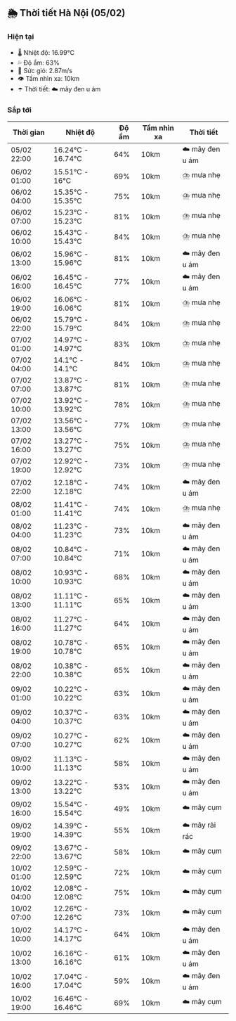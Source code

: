 ## 🌦️ Thời tiết Hà Nội (05/02)

### Hiện tại

- 🌡️ Nhiệt độ: 16.99℃
- 💦 Độ ẩm: 63%
- 💨 Sức gió: 2.87m/s
- 👁️ Tầm nhìn xa: 10km
- ☂️ Thời tiết: ☁️ mây đen u ám

### Sắp tới

| Thời gian | Nhiệt độ | Độ ẩm | Tầm nhìn xa | Thời tiết |
| --- | --- | --- | --- | --- |
| 05/02 22:00 | 16.24℃ - 16.74℃ | 64% | 10km | ☁️ mây đen u ám |
| 06/02 01:00 | 15.51℃ - 16℃ | 69% | 10km | ⛈️ mưa nhẹ |
| 06/02 04:00 | 15.35℃ - 15.35℃ | 75% | 10km | ⛈️ mưa nhẹ |
| 06/02 07:00 | 15.23℃ - 15.23℃ | 81% | 10km | ⛈️ mưa nhẹ |
| 06/02 10:00 | 15.43℃ - 15.43℃ | 84% | 10km | ⛈️ mưa nhẹ |
| 06/02 13:00 | 15.96℃ - 15.96℃ | 81% | 10km | ☁️ mây đen u ám |
| 06/02 16:00 | 16.45℃ - 16.45℃ | 77% | 10km | ☁️ mây đen u ám |
| 06/02 19:00 | 16.06℃ - 16.06℃ | 81% | 10km | ⛈️ mưa nhẹ |
| 06/02 22:00 | 15.79℃ - 15.79℃ | 84% | 10km | ⛈️ mưa nhẹ |
| 07/02 01:00 | 14.97℃ - 14.97℃ | 83% | 10km | ⛈️ mưa nhẹ |
| 07/02 04:00 | 14.1℃ - 14.1℃ | 84% | 10km | ⛈️ mưa nhẹ |
| 07/02 07:00 | 13.87℃ - 13.87℃ | 81% | 10km | ⛈️ mưa nhẹ |
| 07/02 10:00 | 13.92℃ - 13.92℃ | 78% | 10km | ⛈️ mưa nhẹ |
| 07/02 13:00 | 13.56℃ - 13.56℃ | 77% | 10km | ⛈️ mưa nhẹ |
| 07/02 16:00 | 13.27℃ - 13.27℃ | 75% | 10km | ⛈️ mưa nhẹ |
| 07/02 19:00 | 12.92℃ - 12.92℃ | 73% | 10km | ⛈️ mưa nhẹ |
| 07/02 22:00 | 12.18℃ - 12.18℃ | 74% | 10km | ☁️ mây đen u ám |
| 08/02 01:00 | 11.41℃ - 11.41℃ | 74% | 10km | ⛈️ mưa nhẹ |
| 08/02 04:00 | 11.23℃ - 11.23℃ | 73% | 10km | ☁️ mây đen u ám |
| 08/02 07:00 | 10.84℃ - 10.84℃ | 71% | 10km | ☁️ mây đen u ám |
| 08/02 10:00 | 10.93℃ - 10.93℃ | 68% | 10km | ☁️ mây đen u ám |
| 08/02 13:00 | 11.11℃ - 11.11℃ | 65% | 10km | ☁️ mây đen u ám |
| 08/02 16:00 | 11.27℃ - 11.27℃ | 64% | 10km | ☁️ mây đen u ám |
| 08/02 19:00 | 10.78℃ - 10.78℃ | 65% | 10km | ☁️ mây đen u ám |
| 08/02 22:00 | 10.38℃ - 10.38℃ | 65% | 10km | ☁️ mây đen u ám |
| 09/02 01:00 | 10.22℃ - 10.22℃ | 63% | 10km | ☁️ mây đen u ám |
| 09/02 04:00 | 10.37℃ - 10.37℃ | 63% | 10km | ☁️ mây đen u ám |
| 09/02 07:00 | 10.27℃ - 10.27℃ | 62% | 10km | ☁️ mây đen u ám |
| 09/02 10:00 | 11.13℃ - 11.13℃ | 58% | 10km | ☁️ mây đen u ám |
| 09/02 13:00 | 13.22℃ - 13.22℃ | 53% | 10km | ☁️ mây đen u ám |
| 09/02 16:00 | 15.54℃ - 15.54℃ | 49% | 10km | ☁️ mây cụm |
| 09/02 19:00 | 14.39℃ - 14.39℃ | 55% | 10km | ☁️ mây rải rác |
| 09/02 22:00 | 13.67℃ - 13.67℃ | 58% | 10km | ☁️ mây cụm |
| 10/02 01:00 | 12.59℃ - 12.59℃ | 72% | 10km | ☁️ mây cụm |
| 10/02 04:00 | 12.08℃ - 12.08℃ | 75% | 10km | ☁️ mây cụm |
| 10/02 07:00 | 12.26℃ - 12.26℃ | 73% | 10km | ☁️ mây cụm |
| 10/02 10:00 | 14.17℃ - 14.17℃ | 64% | 10km | ☁️ mây đen u ám |
| 10/02 13:00 | 16.16℃ - 16.16℃ | 61% | 10km | ☁️ mây đen u ám |
| 10/02 16:00 | 17.04℃ - 17.04℃ | 59% | 10km | ☁️ mây đen u ám |
| 10/02 19:00 | 16.46℃ - 16.46℃ | 69% | 10km | ☁️ mây cụm |
